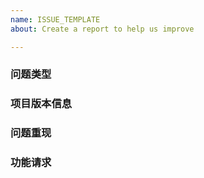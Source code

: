 ```yaml
---
name: ISSUE_TEMPLATE
about: Create a report to help us improve

---
```


### 问题类型

### 项目版本信息

### 问题重现

### 功能请求
